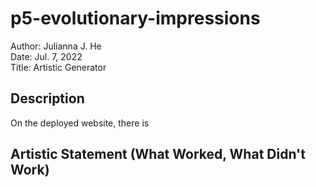 # p5-evolutionary-impressions
Author: Julianna J. He <br />
Date: Jul. 7, 2022 <br />
Title: Artistic Generator
## Description
On the deployed website, there is 
## Artistic Statement (What Worked, What Didn't Work)
